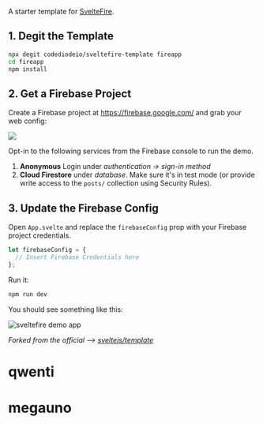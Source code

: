 A starter template for [SvelteFire](https://github.com/codediodeio/sveltefire). 

## 1. Degit the Template

```bash
npx degit codediodeio/sveltefire-template fireapp
cd fireapp
npm install
```

## 2. Get a Firebase Project

Create a Firebase project at https://firebase.google.com/ and grab your web config:

![](https://firebasestorage.googleapis.com/v0/b/firestarter-96e46.appspot.com/o/project-config.PNG?alt=media&token=5eabb205-7ba2-4fc3-905f-e9547055e754)

Opt-in to the following services from the Firebase console to run the demo. 

1. **Anonymous** Login under *authentication -> sign-in method*
1. **Cloud Firestore** under *database*. Make sure it's in test mode (or provide write access to the `posts/` collection using Security Rules).  


## 3. Update the Firebase Config

Open `App.svelte` and replace the `firebaseConfig` prop with your Firebase project credentials.

```js
let firebaseConfig = {
  // Insert Firebase Credentials here
};
```

Run it:

```bash
npm run dev
```

You should see something like this:

![sveltefire demo app](https://firebasestorage.googleapis.com/v0/b/sveltefire-testing.appspot.com/o/sveltefire-demo.gif?alt=media&token=d5ea2807-7c50-4f94-bc73-8698b9528902)

*Forked from the official --> [sveltejs/template](https://github.com/sveltejs/component-template)*
# qwenti
# megauno
